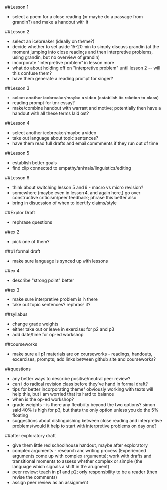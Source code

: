 ##Lesson 1

- select a poem for a close reading (or maybe do a passage from grandin?) and make a handout with it

##Lesson 2

- select an icebreaker (ideally on theme?)
- decide whether to set aside 15-20 min to simply discuss grandin (at the moment jumping into close readings and then interpretive problems, using grandin, but no overview of grandin)
- incorporate "interpretive problem" in lesson more
- what do about holding off on "interpretive problem" until lesson 2 -- will this confuse them?
- have them generate a reading prompt for singer?

##Lesson 3

- select another icebreaker/maybe a video (establish its relation to class)
- reading prompt for tmr essay?
- make/combine handout with warrant and motive; potentially then have a handout with all these terms laid out?  

##Lesson 4

- select another icebreaker/maybe a video
- take out language about topic sentences?
- have them read full drafts and email commments if they run out of time

##Lesson 5
- establish better goals
- find clip connected to empathy/animals/linguistics/editing

##Lesson 6
- think about switching lesson 5 and 6 - macro vs micro revision?
- somewhere (maybe even in lesson 4, and again here,) go over constructive criticism/peer feedback; phrase this better also
- bring in disucssion of when to identify claims/style

##Explor Draft
- rephrase questions

##ex 2
- pick one of them?

##p1 formal draft
- make sure language is synced up with lessons

##ex 4
- describe "strong point" better

##ex 3
- make sure interpretive problem is in there
- take out topic sentences? rephrase it?

##syllabus
- change grade weights
- either take out or leave in exercises for p2 and p3
- add date/time for op-ed workshop

##courseworks
- make sure all p1 materials are on courseworks - readings, handouts, excercises, prompts; add links between github site and courseworks?

##questions
- any better ways to describe positive/neutral peer review?
- can i do radical revision class before they've hand in formal draft?
- tips for better incorporating theme? obviously working with texts will help this, but i am worried that its hard to balance
- when is the op-ed workshop?
- grade weights - is there any flexibility beyond the two options? simon said 40% is high for p3, but thats the only option unless you do the 5% floating
- suggestions about distinguishing between close reading and interpretive problems/would it help to start with interpretive problems on day one?

##after exploratory draft

- give them little red schoolhouse handout, maybe after exploratory 
- complex arguments - research and writing process (Experienced arguments come up with complex arguments); work with drafts and transitional moments to assess whether complex or simple (the language which signals a shift in the arugment) 
- peer review: teach in p1 and p2; only responsbility to be a reader (then revise the comments) 
- assign peer review as an assignment 
